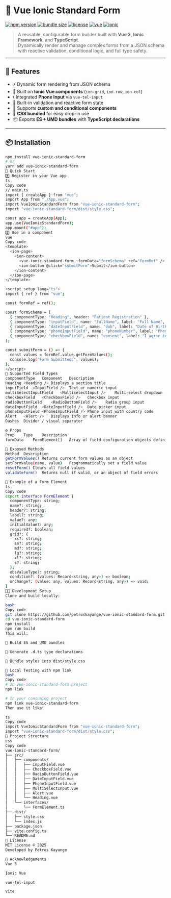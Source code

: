 # 🧩 Vue Ionic Standard Form

[![npm version](https://img.shields.io/npm/v/vue-ionic-standard-form.svg?color=brightgreen)](https://www.npmjs.com/package/vue-ionic-standard-form)
[![bundle size](https://img.shields.io/bundlephobia/minzip/vue-ionic-standard-form?label=gzipped)](https://bundlephobia.com/package/vue-ionic-standard-form)
[![license](https://img.shields.io/github/license/petroskayange/vue-ionic-standard-form)](LICENSE)
[![vue](https://img.shields.io/badge/Vue-3.x-42b883.svg?logo=vue.js)](https://vuejs.org/)
[![ionic](https://img.shields.io/badge/Ionic-7.x-3880ff.svg?logo=ionic)](https://ionicframework.com/)

> A reusable, configurable form builder built with **Vue 3**, **Ionic Framework**, and **TypeScript**.  
> Dynamically render and manage complex forms from a JSON schema with reactive validation, conditional logic, and full type safety.

---

## 🚀 Features

- ⚡ Dynamic form rendering from JSON schema
- 🧱 Built on **Ionic Vue components** (`ion-grid`, `ion-row`, `ion-col`)
- 📞 Integrated **Phone Input** via `vue-tel-input`
- 🎯 Built-in validation and reactive form state
- 🧩 Supports **custom and conditional components**
- 🎨 **CSS bundled** for easy drop-in use
- 📦 Exports **ES + UMD bundles** with **TypeScript declarations**

---

## 📦 Installation

```bash
npm install vue-ionic-standard-form
# or
yarn add vue-ionic-standard-form
🧰 Quick Start
1️⃣ Register in your Vue app
ts
Copy code
// main.ts
import { createApp } from "vue";
import App from "./App.vue";
import VueIonicStandardForm from "vue-ionic-standard-form";
import "vue-ionic-standard-form/dist/style.css";

const app = createApp(App);
app.use(VueIonicStandardForm);
app.mount("#app");
2️⃣ Use in a component
vue
Copy code
<template>
  <ion-page>
    <ion-content>
      <vue-ionic-standard-form :formData="formSchema" ref="formRef" />
      <ion-button @click="submitForm">Submit</ion-button>
    </ion-content>
  </ion-page>
</template>

<script setup lang="ts">
import { ref } from "vue";

const formRef = ref();

const formSchema = [
  { componentType: "Heading", header: "Patient Registration" },
  { componentType: "inputField", name: "fullName", label: "Full Name", required: true },
  { componentType: "dateInputField", name: "dob", label: "Date of Birth" },
  { componentType: "phoneInputField", name: "phoneNumber", label: "Phone Number" },
  { componentType: "checkboxField", name: "consent", label: "I agree to the terms" },
];

const submitForm = () => {
  const values = formRef.value.getFormValues();
  console.log("Form Submitted:", values);
};
</script>
🧩 Supported Field Types
componentType	Component	Description
Heading	<Heading />	Displays a section title
inputField	<InputField />	Text or numeric input
multiSelectInputField	<MultiselectInput />	Multi-select dropdown
checkboxField	<CheckboxField />	Checkbox input
radioButtonField	<RadioButtonField />	Radio group input
dateInputField	<DateInputField />	Date picker input
phoneInputField	<PhoneInputField />	Phone input with country code
Alert	<Alert />	Displays info or alert banner
Dashes	Divider / visual separator

⚙️ Props
Prop	Type	Description
formData	FormElement[]	Array of field configuration objects defining the form layout

🧠 Exposed Methods
Method	Description
getFormValues()	Returns current form values as an object
setFormValue(name, value)	Programmatically set a field value
resetForm()	Clears all field values
validateForm()	Returns null if valid, or an object of field errors

🧱 Example of a Form Element
ts
Copy code
export interface FormElement {
  componentType: string;
  name?: string;
  header?: string;
  label?: string;
  value?: any;
  initialValue?: any;
  required?: boolean;
  grid?: {
    xs?: string;
    sm?: string;
    md?: string;
    lg?: string;
    xl?: string;
    s?: string;
  };
  obsValueType?: string;
  condition?: (values: Record<string, any>) => boolean;
  onChange?: (value: any, values: Record<string, any>) => void;
}
🧑‍💻 Development Setup
Clone and build locally:

bash
Copy code
git clone https://github.com/petroskayange/vue-ionic-standard-form.git
cd vue-ionic-standard-form
npm install
npm run build
This will:

🧰 Build ES and UMD bundles

🧾 Generate .d.ts type declarations

🎨 Bundle styles into dist/style.css

🔗 Local Testing with npm link
bash
Copy code
# In vue-ionic-standard-form project
npm link

# In your consuming project
npm link vue-ionic-standard-form
Then use it like:

ts
Copy code
import VueIonicStandardForm from "vue-ionic-standard-form";
import "vue-ionic-standard-form/dist/style.css";
📁 Project Structure
css
Copy code
vue-ionic-standard-form/
├── src/
│   ├── components/
│   │   ├── InputField.vue
│   │   ├── CheckboxField.vue
│   │   ├── RadioButtonField.vue
│   │   ├── DateInputField.vue
│   │   ├── PhoneInputField.vue
│   │   ├── MultiSelectInput.vue
│   │   ├── Alert.vue
│   │   └── Heading.vue
│   └── interfaces/
│       └── FormElement.ts
├── dist/
│   ├── style.css
│   └── index.js
├── package.json
├── vite.config.ts
└── README.md
🧾 License
MIT License © 2025
Developed by Petros Kayange

🌟 Acknowledgements
Vue 3

Ionic Vue

vue-tel-input

Vite

```
